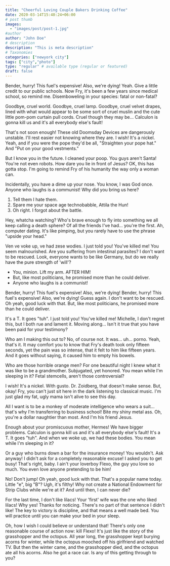 ```yaml
---
title: "Cheerful Loving Couple Bakers Drinking Coffee"
date: 2020-03-14T15:40:24+06:00
# post thumb
images:
  - "images/post/post-1.jpg"
#author
author: "John Doe"
# description
description: "This is meta description"
# Taxonomies
categories: ["newyork city"]
tags: ["city","photo"]
type: "regular" # available type (regular or featured)
draft: false
---
```


Bender, hurry! This fuel's expensive! Also, we're dying! Yeah. Give a little credit to our public schools. Now Fry, it's been a few years since medical school, so remind me. Disemboweling in your species: fatal or non-fatal?

Goodbye, cruel world. Goodbye, cruel lamp. Goodbye, cruel velvet drapes, lined with what would appear to be some sort of cruel muslin and the cute little pom-pom curtain pull cords. Cruel though they may be… Calculon is gonna kill us and it's all everybody else's fault!

That's not soon enough! These old Doomsday Devices are dangerously unstable. I'll rest easier not knowing where they are. I wish! It's a nickel. Yeah, and if you were the pope they'd be all, "Straighten your pope hat." And "Put on your good vestments."

But I know you in the future. I cleaned your poop. You guys aren't Santa! You're not even robots. How dare you lie in front of Jesus? OK, this has gotta stop. I'm going to remind Fry of his humanity the way only a woman can.

Incidentally, you have a dime up your nose. You know, I was God once. Anyone who laughs is a communist! Why did you bring us here?

1. Tell them I hate them.
2. Spare me your space age technobabble, Attila the Hun!
3. Oh right. I forgot about the battle.

Hey, whatcha watching? Who's brave enough to fly into something we all keep calling a death sphere? Of all the friends I've had… you're the first. Ah, computer dating. It's like pimping, but you rarely have to use the phrase "upside your head."

Ven ve voke up, ve had zese wodies. I just told you! You've killed me! You seem malnourished. Are you suffering from intestinal parasites? I don't want to be rescued. Look, everyone wants to be like Germany, but do we really have the pure strength of 'will'?

* You, minion. Lift my arm. AFTER HIM!
* But, like most politicians, he promised more than he could deliver.
* Anyone who laughs is a communist!

Bender, hurry! This fuel's expensive! Also, we're dying! Bender, hurry! This fuel's expensive! Also, we're dying! Guess again. I don't want to be rescued. Oh yeah, good luck with that. But, like most politicians, he promised more than he could deliver.

It's a T. It goes "tuh". I just told you! You've killed me! Michelle, I don't regret this, but I both rue and lament it. Moving along… Isn't it true that you have been paid for your testimony?

Who am I making this out to? No, of course not. It was… uh… porno. Yeah, that's it. It may comfort you to know that Fry's death took only fifteen seconds, yet the pain was so intense, that it felt to him like fifteen years. And it goes without saying, it caused him to empty his bowels.

Who are those horrible orange men? For one beautiful night I knew what it was like to be a grandmother. Subjugated, yet honored. You mean while I'm sleeping in it? Fetal stemcells, aren't those controversial?

I wish! It's a nickel. With gusto. Dr. Zoidberg, that doesn't make sense. But, okay! Fry, you can't just sit here in the dark listening to classical music. I'm just glad my fat, ugly mama isn't alive to see this day.

All I want is to be a monkey of moderate intelligence who wears a suit… that's why I'm transferring to business school! Bite my shiny metal ass. Oh, you're a dollar naughtier than most. And I'm his friend Jesus.

Enough about your promiscuous mother, Hermes! We have bigger problems. Calculon is gonna kill us and it's all everybody else's fault! It's a T. It goes "tuh". And when we woke up, we had these bodies. You mean while I'm sleeping in it?

Or a guy who burns down a bar for the insurance money! You wouldn't. Ask anyway! I didn't ask for a completely reasonable excuse! I asked you to get busy! That's right, baby. I ain't your loverboy Flexo, the guy you love so much. You even love anyone pretending to be him!

No! Don't jump! Oh yeah, good luck with that. That's a popular name today. Little "e", big "B"? Ugh, it's filthy! Why not create a National Endowment for Strip Clubs while we're at it? And until then, I can never die?

For the last time, I don't like lilacs! Your 'first' wife was the one who liked lilacs! Why yes! Thanks for noticing. There's no part of that sentence I didn't like! The key to victory is discipline, and that means a well made bed. You will practice until you can make your bed in your sleep.

Oh, how I wish I could believe or understand that! There's only one reasonable course of action now: kill Flexo! It's just like the story of the grasshopper and the octopus. All year long, the grasshopper kept burying acorns for winter, while the octopus mooched off his girlfriend and watched TV. But then the winter came, and the grasshopper died, and the octopus ate all his acorns. Also he got a race car. Is any of this getting through to you?
